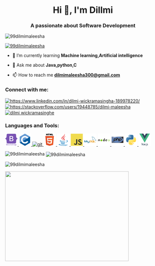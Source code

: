 <h1 align="center">Hi 👋, I'm Dillmi</h1>
<h3 align="center">A passionate about Software Development</h3>

<p align="left"> <img src="https://komarev.com/ghpvc/?username=99dilmimaleesha&label=Profile%20views&color=0e75b6&style=flat" alt="99dilmimaleesha" /> </p>

<p align="left"> <a href="https://github.com/ryo-ma/github-profile-trophy"><img src="https://github-profile-trophy.vercel.app/?username=99dilmimaleesha" alt="99dilmimaleesha" /></a> </p>

- 🌱 I’m currently learning **Machine learning,Artificial intelligence**

- 💬 Ask me about **Java,python,C**

- 📫 How to reach me **dilmimaleesha300@gmail.com**

<h3 align="left">Connect with me:</h3>
<p align="left">
<a href="https://www.linkedin.com/in/dilmi-wickramasingha-189978220/" target="blank"><img align="center" src="https://raw.githubusercontent.com/rahuldkjain/github-profile-readme-generator/master/src/images/icons/Social/linked-in-alt.svg" alt="https://www.linkedin.com/in/dilmi-wickramasingha-189978220/" height="30" width="40" /></a>
<a href="https://stackoverflow.com/users/19448785/dilmi-maleesha" target="blank"><img align="center" src="https://raw.githubusercontent.com/rahuldkjain/github-profile-readme-generator/master/src/images/icons/Social/stack-overflow.svg" alt="https://stackoverflow.com/users/19448785/dilmi-maleesha" height="30" width="40" /></a>
<a href="https://fb.com/dilmi wickramasinghe" target="blank"><img align="center" src="https://raw.githubusercontent.com/rahuldkjain/github-profile-readme-generator/master/src/images/icons/Social/facebook.svg" alt="dilmi wickramasinghe" height="30" width="40" /></a>
</p>

<h3 align="left">Languages and Tools:</h3>
<p align="left"> <a href="https://getbootstrap.com" target="_blank" rel="noreferrer"> <img src="https://raw.githubusercontent.com/devicons/devicon/master/icons/bootstrap/bootstrap-plain-wordmark.svg" alt="bootstrap" width="40" height="40"/> </a> <a href="https://www.cprogramming.com/" target="_blank" rel="noreferrer"> <img src="https://raw.githubusercontent.com/devicons/devicon/master/icons/c/c-original.svg" alt="c" width="40" height="40"/> </a> <a href="https://git-scm.com/" target="_blank" rel="noreferrer"> <img src="https://www.vectorlogo.zone/logos/git-scm/git-scm-icon.svg" alt="git" width="40" height="40"/> </a> <a href="https://www.w3.org/html/" target="_blank" rel="noreferrer"> <img src="https://raw.githubusercontent.com/devicons/devicon/master/icons/html5/html5-original-wordmark.svg" alt="html5" width="40" height="40"/> </a> <a href="https://www.java.com" target="_blank" rel="noreferrer"> <img src="https://raw.githubusercontent.com/devicons/devicon/master/icons/java/java-original.svg" alt="java" width="40" height="40"/> </a> <a href="https://developer.mozilla.org/en-US/docs/Web/JavaScript" target="_blank" rel="noreferrer"> <img src="https://raw.githubusercontent.com/devicons/devicon/master/icons/javascript/javascript-original.svg" alt="javascript" width="40" height="40"/> </a> <a href="https://www.mysql.com/" target="_blank" rel="noreferrer"> <img src="https://raw.githubusercontent.com/devicons/devicon/master/icons/mysql/mysql-original-wordmark.svg" alt="mysql" width="40" height="40"/> </a> <a href="https://nodejs.org" target="_blank" rel="noreferrer"> <img src="https://raw.githubusercontent.com/devicons/devicon/master/icons/nodejs/nodejs-original-wordmark.svg" alt="nodejs" width="40" height="40"/> </a> <a href="https://www.php.net" target="_blank" rel="noreferrer"> <img src="https://raw.githubusercontent.com/devicons/devicon/master/icons/php/php-original.svg" alt="php" width="40" height="40"/> </a> <a href="https://www.python.org" target="_blank" rel="noreferrer"> <img src="https://raw.githubusercontent.com/devicons/devicon/master/icons/python/python-original.svg" alt="python" width="40" height="40"/> </a> <a href="https://vuejs.org/" target="_blank" rel="noreferrer"> <img src="https://raw.githubusercontent.com/devicons/devicon/master/icons/vuejs/vuejs-original-wordmark.svg" alt="vuejs" width="40" height="40"/> </a> </p>

<p><img align="left" src="https://github-readme-stats.vercel.app/api/top-langs?username=99dilmimaleesha&show_icons=true&locale=en&layout=compact" alt="99dilmimaleesha" /></p>

<p>&nbsp;<img align="center" src="https://github-readme-stats.vercel.app/api?username=99dilmimaleesha&show_icons=true&locale=en" alt="99dilmimaleesha" /></p>

<p><img align="center" src="https://github-readme-streak-stats.herokuapp.com/?user=99dilmimaleesha&" alt="99dilmimaleesha" /></p>
<img src="https://camo.githubusercontent.com/92396247cce516278919b3fc74f9af3b2e965319e17975627680c446e7f1d013/68747470733a2f2f70726f322d6261722d73332d63646e2d6366352e6d79706f7274666f6c696f2e636f6d2f31376134376439653866343732376365356633653438383035623264386562322f36376362316134362d316430632d343566652d616233662d3532306534383032623162385f7277635f3078377838303078363236783830302e6769663f683d3365663338643262636563653736323033343535323538653064353835666539" width="400" height="290">
